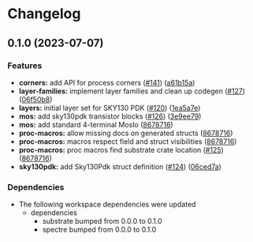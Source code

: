 # Changelog

## 0.1.0 (2023-07-07)


### Features

* **corners:** add API for process corners ([#141](https://github.com/substrate-labs/substrate2/issues/141)) ([a61b15a](https://github.com/substrate-labs/substrate2/commit/a61b15a80851a6393aaa9da2db41e01a34f0ce5b))
* **layer-families:** implement layer families and clean up codegen ([#127](https://github.com/substrate-labs/substrate2/issues/127)) ([06f50b8](https://github.com/substrate-labs/substrate2/commit/06f50b8236ba40f405d7a5e20987a28e01f69f7c))
* **layers:** initial layer set for SKY130 PDK ([#120](https://github.com/substrate-labs/substrate2/issues/120)) ([1ea5a7e](https://github.com/substrate-labs/substrate2/commit/1ea5a7ee08ebe5e4f3f1c93f9d52424286b0443b))
* **mos:** add sky130pdk transistor blocks ([#126](https://github.com/substrate-labs/substrate2/issues/126)) ([3e9ee79](https://github.com/substrate-labs/substrate2/commit/3e9ee7935e030ca3e5c4d56f19ccafc27445a6f0))
* **mos:** add standard 4-terminal MosIo ([8678716](https://github.com/substrate-labs/substrate2/commit/86787160c49a1ac7c011d08ce1b9d7851bdfa0d8))
* **proc-macros:** allow missing docs on generated structs ([8678716](https://github.com/substrate-labs/substrate2/commit/86787160c49a1ac7c011d08ce1b9d7851bdfa0d8))
* **proc-macros:** macros respect field and struct visibilities ([8678716](https://github.com/substrate-labs/substrate2/commit/86787160c49a1ac7c011d08ce1b9d7851bdfa0d8))
* **proc-macros:** proc macros find substrate crate location ([#125](https://github.com/substrate-labs/substrate2/issues/125)) ([8678716](https://github.com/substrate-labs/substrate2/commit/86787160c49a1ac7c011d08ce1b9d7851bdfa0d8))
* **sky130pdk:** add Sky130Pdk struct definition ([#124](https://github.com/substrate-labs/substrate2/issues/124)) ([06ced7a](https://github.com/substrate-labs/substrate2/commit/06ced7ad90162d066e841513cf33e4ec2acc042c))


### Dependencies

* The following workspace dependencies were updated
  * dependencies
    * substrate bumped from 0.0.0 to 0.1.0
    * spectre bumped from 0.0.0 to 0.1.0
